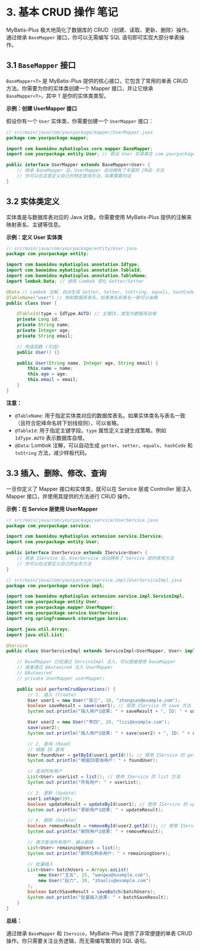 # 3. 基本 CRUD 操作 笔记

MyBatis-Plus 极大地简化了数据库的 CRUD（创建、读取、更新、删除）操作。通过继承 `BaseMapper` 接口，你可以无需编写 SQL 语句即可实现大部分单表操作。

## 3.1 `BaseMapper` 接口

`BaseMapper<T>` 是 MyBatis-Plus 提供的核心接口，它包含了常用的单表 CRUD 方法。你需要为你的实体类创建一个 Mapper 接口，并让它继承 `BaseMapper<T>`，其中 `T` 是你的实体类类型。

**示例：创建 UserMapper 接口**

假设你有一个 `User` 实体类，你需要创建一个 `UserMapper` 接口：

```java
// src/main/java/com/yourpackage/mapper/UserMapper.java
package com.yourpackage.mapper;

import com.baomidou.mybatisplus.core.mapper.BaseMapper;
import com.yourpackage.entity.User; // 假设 User 实体类在 com.yourpackage.entity 包下

public interface UserMapper extends BaseMapper<User> {
    // 继承 BaseMapper 后，UserMapper 自动拥有了丰富的 CRUD 方法
    // 你可以在这里定义自己的特定查询方法，如果需要的话
}
```

## 3.2 实体类定义

实体类是与数据库表对应的 Java 对象。你需要使用 MyBatis-Plus 提供的注解来映射表名、主键等信息。

**示例：定义 User 实体类**

```java
// src/main/java/com/yourpackage/entity/User.java
package com.yourpackage.entity;

import com.baomidou.mybatisplus.annotation.IdType;
import com.baomidou.mybatisplus.annotation.TableId;
import com.baomidou.mybatisplus.annotation.TableName;
import lombok.Data; // 使用 Lombok 简化 Getter/Setter

@Data // Lombok 注解，自动生成 Getter, Setter, toString, equals, hashCode
@TableName("user") // 映射数据库表名，如果类名和表名一致可以省略
public class User {

    @TableId(type = IdType.AUTO) // 主键ID，类型为数据库自增
    private Long id;
    private String name;
    private Integer age;
    private String email;

    // 构造函数 (可选)
    public User() {}

    public User(String name, Integer age, String email) {
        this.name = name;
        this.age = age;
        this.email = email;
    }
}
```

**注意：**

- `@TableName`: 用于指定实体类对应的数据库表名。如果实体类名与表名一致（且符合驼峰命名转下划线规则），可以省略。
- `@TableId`: 用于指定主键字段。`type` 属性定义主键生成策略，例如 `IdType.AUTO` 表示数据库自增。
- `@Data`: Lombok 注解，可以自动生成 `getter`、`setter`、`equals`、`hashCode` 和 `toString` 方法，减少样板代码。

## 3.3 插入、删除、修改、查询

一旦你定义了 Mapper 接口和实体类，就可以在 Service 层或 Controller 层注入 Mapper 接口，并使用其提供的方法进行 CRUD 操作。

**示例：在 Service 层使用 UserMapper**

```java
// src/main/java/com/yourpackage/service/UserService.java
package com.yourpackage.service;

import com.baomidou.mybatisplus.extension.service.IService;
import com.yourpackage.entity.User;

public interface UserService extends IService<User> {
    // 继承 IService 后，UserService 自动拥有了 Service 层的常用方法
    // 你可以在这里定义自己的业务方法
}
```

```java
// src/main/java/com/yourpackage/service.impl/UserServiceImpl.java
package com.yourpackage.service.impl;

import com.baomidou.mybatisplus.extension.service.impl.ServiceImpl;
import com.yourpackage.entity.User;
import com.yourpackage.mapper.UserMapper;
import com.yourpackage.service.UserService;
import org.springframework.stereotype.Service;

import java.util.Arrays;
import java.util.List;

@Service
public class UserServiceImpl extends ServiceImpl<UserMapper, User> implements UserService {

    // BaseMapper 已经通过 ServiceImpl 注入，可以直接使用 baseMapper
    // 或者通过 @Autowired 注入 UserMapper
    // @Autowired
    // private UserMapper userMapper;

    public void performCrudOperations() {
        // 1. 插入 (Create)
        User user1 = new User("张三", 18, "zhangsan@example.com");
        boolean saveResult = save(user1); // 使用 IService 的 save 方法
        System.out.println("插入用户1结果: " + saveResult + ", ID: " + user1.getId());

        User user2 = new User("李四", 20, "lisi@example.com");
        save(user2);
        System.out.println("插入用户2结果: " + save(user2) + ", ID: " + user2.getId());

        // 2. 查询 (Read)
        // 根据 ID 查询
        User foundUser = getById(user1.getId()); // 使用 IService 的 getById 方法
        System.out.println("根据ID查询用户: " + foundUser);

        // 查询所有用户
        List<User> userList = list(); // 使用 IService 的 list 方法
        System.out.println("所有用户: " + userList);

        // 3. 更新 (Update)
        user1.setAge(19);
        boolean updateResult = updateById(user1); // 使用 IService 的 updateById 方法
        System.out.println("更新用户1结果: " + updateResult);

        // 4. 删除 (Delete)
        boolean removeResult = removeById(user2.getId()); // 使用 IService 的 removeById 方法
        System.out.println("删除用户2结果: " + removeResult);

        // 再次查询所有用户，确认删除
        List<User> remainingUsers = list();
        System.out.println("删除后剩余用户: " + remainingUsers);

        // 批量插入
        List<User> batchUsers = Arrays.asList(
            new User("王五", 25, "wangwu@example.com"),
            new User("赵六", 30, "zhaoliu@example.com")
        );
        boolean batchSaveResult = saveBatch(batchUsers);
        System.out.println("批量插入结果: " + batchSaveResult);
    }
}
```

**总结：**

通过继承 `BaseMapper` 和 `IService`，MyBatis-Plus 提供了非常便捷的单表 CRUD 操作。你只需要关注业务逻辑，而无需编写繁琐的 SQL 语句。
